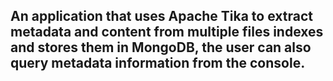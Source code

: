 ## An application that uses Apache Tika to extract metadata and content from multiple files indexes and stores them in MongoDB, the user can also query metadata information from the console. 

